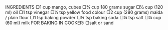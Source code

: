 INGREDIENTS
▢1 cup mango, cubes
▢¾ cup 180 grams sugar
▢½ cup (120 ml) oil
▢1 tsp vinegar
▢½ tsp yellow food colour
▢2 cup (280 grams) maida / plain flour
▢1 tsp baking powder
▢¼ tsp baking soda
▢¼ tsp salt
▢¼ cup (60 ml) milk
FOR BAKING IN COOKER:
▢salt or sand